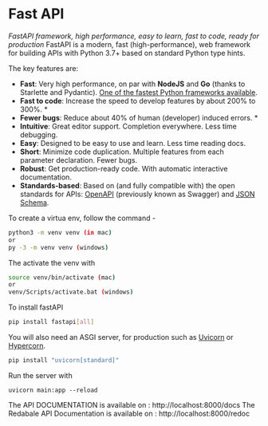 # Fast API
_FastAPI framework, high performance, easy to learn, fast to code, ready for production_
FastAPI is a modern, fast (high-performance), web framework for building APIs with Python 3.7+ based on standard Python type hints.

The key features are:

-   **Fast**: Very high performance, on par with  **NodeJS**  and  **Go**  (thanks to Starlette and Pydantic).  [One of the fastest Python frameworks available](https://fastapi.tiangolo.com/#performance).
-   **Fast to code**: Increase the speed to develop features by about 200% to 300%. *
-   **Fewer bugs**: Reduce about 40% of human (developer) induced errors. *
-   **Intuitive**: Great editor support.  Completion  everywhere. Less time debugging.
-   **Easy**: Designed to be easy to use and learn. Less time reading docs.
-   **Short**: Minimize code duplication. Multiple features from each parameter declaration. Fewer bugs.
-   **Robust**: Get production-ready code. With automatic interactive documentation.
-   **Standards-based**: Based on (and fully compatible with) the open standards for APIs:  [OpenAPI](https://github.com/OAI/OpenAPI-Specification)  (previously known as Swagger) and  [JSON Schema](https://json-schema.org/).


To create a virtua env, follow the command -
```bash
python3 -m venv venv (in mac)
or
py -3 -m venv venv (windows)
```
The activate the venv with 
```bash
source venv/bin/activate (mac)
or
venv/Scripts/activate.bat (windows)
```
To install fastAPI
```bash
pip install fastapi[all]
```

You will also need an ASGI server, for production such as [Uvicorn](https://www.uvicorn.org/) or [Hypercorn](https://github.com/pgjones/hypercorn).

```bash
pip install "uvicorn[standard]"
```

Run the server with 
```
uvicorn main:app --reload
```


The API DOCUMENTATION is available on : http://localhost:8000/docs
The Redabale API Documentation is available on : http://localhost:8000/redoc 